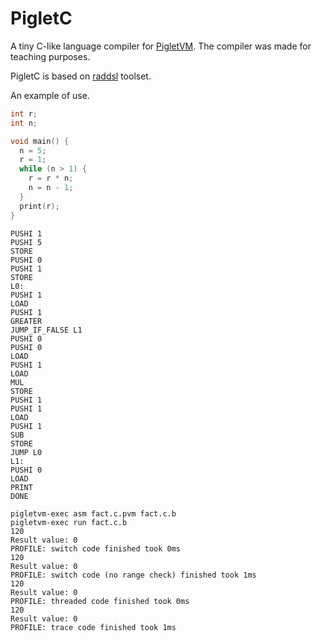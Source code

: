 # PigletC

A tiny C-like language compiler for [PigletVM](https://github.com/vkazanov/bytecode-interpreters-post). The compiler was made for teaching purposes.

PigletC is based on [raddsl](https://github.com/true-grue/raddsl) toolset.

An example of use.

```c
int r;
int n;

void main() {
  n = 5;
  r = 1;
  while (n > 1) {
    r = r * n;
    n = n - 1;
  }
  print(r);
}
```

```
PUSHI 1
PUSHI 5
STORE
PUSHI 0
PUSHI 1
STORE
L0:
PUSHI 1
LOAD
PUSHI 1
GREATER
JUMP_IF_FALSE L1
PUSHI 0
PUSHI 0
LOAD
PUSHI 1
LOAD
MUL
STORE
PUSHI 1
PUSHI 1
LOAD
PUSHI 1
SUB
STORE
JUMP L0
L1:
PUSHI 0
LOAD
PRINT
DONE
```

```
pigletvm-exec asm fact.c.pvm fact.c.b
pigletvm-exec run fact.c.b
120
Result value: 0
PROFILE: switch code finished took 0ms
120
Result value: 0
PROFILE: switch code (no range check) finished took 1ms
120
Result value: 0
PROFILE: threaded code finished took 0ms
120
Result value: 0
PROFILE: trace code finished took 1ms
```
